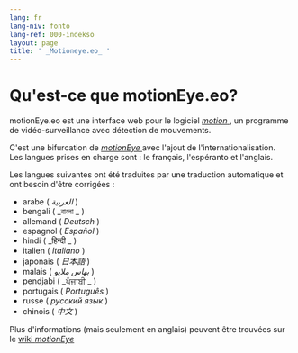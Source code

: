 ```yaml
---
lang: fr
lang-niv: fonto
lang-ref: 000-indekso
layout: page
title: ' _Motioneye.eo_ '
---
```

# Qu'est-ce que motionEye.eo?

motionEye.eo est une interface web pour le logiciel [ _motion_ ](https://motion-project.github.io/), un programme de vidéo-surveillance avec détection de mouvements.

C'est une bifurcation de [ _motionEye_ ](https://github.com/ccrisan/motioneye) avec l'ajout de l'internationalisation.  
Les langues prises en charge sont : le français, l'espéranto et l'anglais.

Les langues suivantes ont été traduites par une traduction automatique et ont besoin d'être corrigées :

* arabe ( _العربية_ )
* bengali ( _বাংলা _ )
* allemand ( _Deutsch_ )
* espagnol ( _Español_ )
* hindi ( _हिन्दी _ )
* italien ( _Italiano_ )
* japonais ( _日本語_ )
* malais ( _بهاس ملايو_ )
* pendjabi ( _ਪੰਜਾਬੀ _ )
* portugais ( _Português_ )
* russe ( _русский язык_ )
* chinois ( _中文_ )


Plus d'informations (mais seulement en anglais) peuvent être trouvées sur le [wiki _motionEye_ ](https://github.com/ccrisan/motioneye/wiki)

